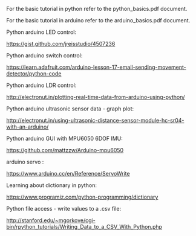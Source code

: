 For the basic tutorial in python refer to the python_basics.pdf document.

For the basic tutorial in arduino refer to the arduino_basics.pdf document.

Python arduino LED control:

https://gist.github.com/jreisstudio/4507236 

Python arduino switch control:

https://learn.adafruit.com/arduino-lesson-17-email-sending-movement-detector/python-code

Python arduino LDR control:

http://electronut.in/plotting-real-time-data-from-arduino-using-python/

Python arduino ultrasonic sensor data - graph plot:

http://electronut.in/using-ultrasonic-distance-sensor-module-hc-sr04-with-an-arduino/

Python arduino GUI with MPU6050 6DOF IMU:

https://github.com/mattzzw/Arduino-mpu6050

arduino servo :

https://www.arduino.cc/en/Reference/ServoWrite





Learning about dictionary in python:

https://www.programiz.com/python-programming/dictionary

Python file access - write values to a .csv file:

http://stanford.edu/~mgorkove/cgi-bin/rpython_tutorials/Writing_Data_to_a_CSV_With_Python.php
